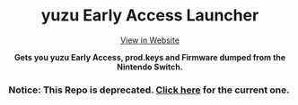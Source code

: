 <h1 id="yuzu-early-access-launcher" align="center">yuzu Early Access Launcher</h1>

<p align="center"><a class="invisible" href="https://github.himdek.com/yuzu-Early-Access-Launcher">View in Website</a></p>
<p align="center"><b>Gets you yuzu Early Access, prod.keys and Firmware dumped from the Nintendo Switch.</b></p>

<h3>Notice: This Repo is deprecated. <a href="https://github.com/HimDek/yuzu-Early-Access-Launcher">Click here</a> for the current one.</h3>

